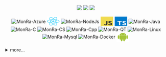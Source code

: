 <!--Hello
<h2><img src="https://emojis.slackmojis.com/emojis/images/1531849430/4246/blob-sunglasses.gif?1531849430" width="30"/> Hi 👋 , I'm MonRá! <img src="https://media.giphy.com/media/12oufCB0MyZ1Go/giphy.gif" width="50"></h2>
-->

<div>
  </p>
  <div align="center">
   <a href="https://www.facebook.com/ramon.chaib" target="_blank"><img src="https://img.shields.io/badge/-Facebook-%230077B5?style=for-the-badge&logo=facebook&logoColor=white" target="_blank"></a> 
  <a href="https://www.instagram.com/monrapps/" target="_blank"><img src="https://img.shields.io/badge/-Instagram-%23E4405F?style=for-the-badge&logo=instagram&logoColor=white" target="_blank"></a>
  <a href="https://www.linkedin.com/in/ramon-chaib-27007635/" target="_blank"><img src="https://img.shields.io/badge/-LinkedIn-%230077B5?style=for-the-badge&logo=linkedin&logoColor=white" target="_blank"></a>   
</div>
  
 <div style="display: inline_block" align="center"><br>
  <img align="center" alt="MonRa-Azure" height="30" width="40" src="https://cdn.jsdelivr.net/gh/devicons/devicon/icons/azure/azure-original.svg">
  <img align="center" alt="MonRa-React" height="30" width="40" src="https://raw.githubusercontent.com/devicons/devicon/master/icons/react/react-original.svg">
  <img align="center" alt="MonRa-NodeJs" height="30" width="40" src="https://cdn.jsdelivr.net/gh/devicons/devicon/icons/nodejs/nodejs-original.svg">
  <img align="center" alt="MonRa-Js" height="30" width="40" src="https://raw.githubusercontent.com/devicons/devicon/master/icons/javascript/javascript-original.svg">     <img align="center" alt="MonRa-Ts" height="30" width="40" src="https://raw.githubusercontent.com/devicons/devicon/master/icons/typescript/typescript-original.svg">
  <img align="center" alt="MonRa-Java" height="30" width="40" src="https://cdn.jsdelivr.net/gh/devicons/devicon/icons/java/java-original.svg">
  <img align="center" alt="MonRa-C" height="30" width="40" src="https://cdn.jsdelivr.net/gh/devicons/devicon/icons/c/c-original.svg">
  <img align="center" alt="MonRa-CS" height="30" width="40" src="https://cdn.jsdelivr.net/gh/devicons/devicon/icons/csharp/csharp-original.svg">
  <img align="center" alt="MonRa-Cpp" height="30" width="40" src="https://cdn.jsdelivr.net/gh/devicons/devicon/icons/cplusplus/cplusplus-original.svg">
  <img align="center" alt="MonRa-QT" height="30" width="40" src="https://cdn.jsdelivr.net/gh/devicons/devicon/icons/qt/qt-original.svg">
  <img align="center" alt="MonRa-Linux" height="30" width="40" src="https://cdn.jsdelivr.net/gh/devicons/devicon/icons/linux/linux-original.svg">
  <img align="center" alt="MonRa-Mysql" height="30" width="40" src="https://cdn.jsdelivr.net/gh/devicons/devicon/icons/mysql/mysql-original.svg">
  <img align="center" alt="MonRa-Docker" height="30" width="40" src="https://cdn.jsdelivr.net/gh/devicons/devicon/icons/docker/docker-original.svg">  
  <img align="center" alt="MonRa-Android" height="30" width="40" src="https://github.com/devicons/devicon/blob/master/icons/android/android-original.svg">
  
</div>
</a>

</br>
<!--
[![github activity graph](https://activity-graph.herokuapp.com/graph?username=monrapps&theme=chartreuse-dark)](https://github.com/monrapps/)
-->
<div>
<details>
      <summary>more...</summary>
      
<!--
### <img src="https://media.giphy.com/media/VgCDAzcKvsR6OM0uWg/giphy.gif" width="50"> A little more about me...  

```javascript
const monra = {
    pronouns: "He" | "Him",
    code: ["any"],
    askMeAbout: ["any"],
    technologies: {
        backEnd: {
            js: ["any"],
        },
        mobileApp: {
            native: ["Android Development"]
        },
        devOps: ["AWS", "Docker🐳", "Route53", "Nginx"],
        databases: ["mongo", "MySql", "sqlite"],
        misc: ["Firebase", "Socket.IO", "selenium", "open-cv", "php", "SuiteApp"]
    },
    architecture: ["Serverless Architecture", "Progressive web applications", "Single page applications"],
    currentFocus: "Building Robots to ease opertations",
    funFact: "There are two ways to write error-free programs; only the third one works"
};
```
-->

---
<!--START_SECTION:waka-->
![Code Time](http://img.shields.io/badge/Code%20Time-1%2C124%20hrs%2039%20mins-blue)

![Profile Views](http://img.shields.io/badge/Profile%20Views-0-blue)

![Lines of code](https://img.shields.io/badge/From%20Hello%20World%20I%27ve%20Written-3.2%20million%20lines%20of%20code-blue)

**🐱 My GitHub Data** 

> 📦 59.7 kB Used in GitHub's Storage 
 > 
> 🏆 1,368 Contributions in the Year 2025
 > 
> 🚫 Not Opted to Hire
 > 
> 📜 24 Public Repositories 
 > 
> 🔑 20 Private Repositories 
 > 
**I'm an Early 🐤** 

```text
🌞 Morning                8727 commits        ████████░░░░░░░░░░░░░░░░░   33.77 % 
🌆 Daytime                11262 commits       ███████████░░░░░░░░░░░░░░   43.58 % 
🌃 Evening                3917 commits        ████░░░░░░░░░░░░░░░░░░░░░   15.16 % 
🌙 Night                  1935 commits        ██░░░░░░░░░░░░░░░░░░░░░░░   07.49 % 
```
📅 **I'm Most Productive on Thursday** 

```text
Monday                   4811 commits        █████░░░░░░░░░░░░░░░░░░░░   18.62 % 
Tuesday                  4724 commits        █████░░░░░░░░░░░░░░░░░░░░   18.28 % 
Wednesday                4876 commits        █████░░░░░░░░░░░░░░░░░░░░   18.87 % 
Thursday                 5497 commits        █████░░░░░░░░░░░░░░░░░░░░   21.27 % 
Friday                   3595 commits        ███░░░░░░░░░░░░░░░░░░░░░░   13.91 % 
Saturday                 1340 commits        █░░░░░░░░░░░░░░░░░░░░░░░░   05.19 % 
Sunday                   998 commits         █░░░░░░░░░░░░░░░░░░░░░░░░   03.86 % 
```


📊 **This Week I Spent My Time On** 

```text
🕑︎ Time Zone: America/Sao_Paulo

💬 Programming Languages: 
Other                    2 hrs 42 mins       █████████████████░░░░░░░░   67.34 % 
Makefile                 36 mins             ████░░░░░░░░░░░░░░░░░░░░░   15.15 % 
Bash                     25 mins             ███░░░░░░░░░░░░░░░░░░░░░░   10.57 % 
YAML                     13 mins             █░░░░░░░░░░░░░░░░░░░░░░░░   05.43 % 
Kconfig                  1 min               ░░░░░░░░░░░░░░░░░░░░░░░░░   00.61 % 

🔥 Editors: 
VS Code                  4 hrs 1 min         █████████████████████████   100.00 % 

🐱‍💻 Projects: 
zmqslip                  2 hrs 8 mins        █████████████░░░░░░░░░░░░   53.36 % 
gww-v6i                  58 mins             ██████░░░░░░░░░░░░░░░░░░░   24.35 % 
Unknown Project          37 mins             ████░░░░░░░░░░░░░░░░░░░░░   15.46 % 
buildroot                16 mins             ██░░░░░░░░░░░░░░░░░░░░░░░   06.70 % 
kernel                   0 secs              ░░░░░░░░░░░░░░░░░░░░░░░░░   00.09 % 

💻 Operating System: 
WSL                      3 hrs 23 mins       █████████████████████░░░░   84.54 % 
Windows                  37 mins             ████░░░░░░░░░░░░░░░░░░░░░   15.46 % 
```

**I Mostly Code in C++** 

```text
C                        15 repos            █████░░░░░░░░░░░░░░░░░░░░   18.52 % 
Java                     9 repos             ███░░░░░░░░░░░░░░░░░░░░░░   11.11 % 
Python                   8 repos             ██░░░░░░░░░░░░░░░░░░░░░░░   09.88 % 
JavaScript               7 repos             ██░░░░░░░░░░░░░░░░░░░░░░░   08.64 % 
HTML                     5 repos             ██░░░░░░░░░░░░░░░░░░░░░░░   06.17 % 
```



**Timeline**

![Lines of Code chart](https://raw.githubusercontent.com/monrapps/monrapps/master/assets/bar_graph.png)


 Last Updated on 22/04/2025 01:51:57 UTC
<!--END_SECTION:waka-->
